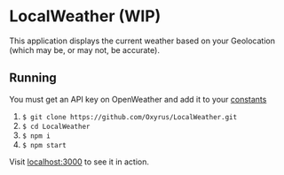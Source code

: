 # LocalWeather (WIP) 
This application displays the current weather based on your Geolocation (which may be, or may not, be accurate).

## Running

You must get an API key on OpenWeather and add it to your [constants](src/constants/index.js)

1. `$ git clone https://github.com/Oxyrus/LocalWeather.git`
2. `$ cd LocalWeather`
3. `$ npm i`
4. `$ npm start`

Visit [localhost:3000](localhost:3000) to see it in action.
